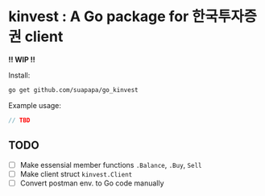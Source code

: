# kinvest : A Go package for 한국투자증권 client

**!! WIP !!**

Install:
```sh
go get github.com/suapapa/go_kinvest
```

Example usage:
```go
// TBD
```

## TODO
- [ ] Make essensial member functions `.Balance`, `.Buy`, `Sell`
- [ ] Make client struct `kinvest.Client`
- [ ] Convert postman env. to Go code manually